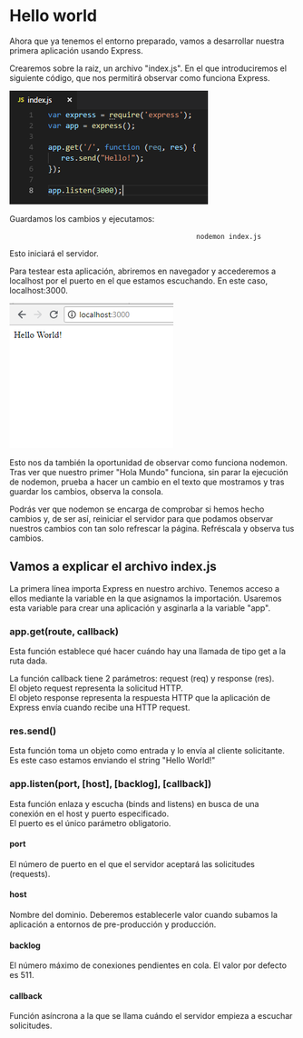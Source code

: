 # Hello world

Ahora que ya tenemos el entorno preparado, vamos a desarrollar nuestra primera aplicación usando Express.

Crearemos sobre la raiz, un archivo "index.js". En el que introduciremos el siguiente código, que nos permitirá observar como funciona Express.

![Primer index con express](https://github.com/feroviedofernandez/ExpressJS/blob/develop/Tutorial/Resources/Images/primer_index_express.PNG)

Guardamos los cambios y ejecutamos:

                                                  nodemon index.js
                                                    
Esto iniciará el servidor.

Para testear esta aplicación, abriremos en navegador y accederemos a localhost por el puerto en el que estamos escuchando. En este caso, localhost:3000.

![Hello World test](https://github.com/feroviedofernandez/ExpressJS/blob/develop/Tutorial/Resources/Images/helloworld_test.PNG)

Esto nos da también la oportunidad de observar como funciona nodemon. Tras ver que nuestro primer "Hola Mundo" funciona, sin parar la ejecución de nodemon, prueba a hacer un cambio en el texto que mostramos y tras guardar los cambios, observa la consola.

Podrás ver que nodemon se encarga de comprobar si hemos hecho cambios y, de ser así, reiniciar el servidor para que podamos observar nuestros cambios con tan solo refrescar la página. Refréscala y observa tus cambios.

## Vamos a explicar el archivo index.js

La primera línea importa Express en nuestro archivo. Tenemos acceso a ellos mediante la variable en la que asignamos la importación. Usaremos esta variable para crear una aplicación y asginarla a la variable "app".

### app.get(route, callback)

Esta función establece qué hacer cuándo hay una llamada de tipo get a la ruta dada.

La función callback tiene 2 parámetros: request (req) y response (res).<br />
El objeto request representa la solicitud HTTP.<br />
El objeto response representa la respuesta HTTP que la aplicación de Express envía cuando recibe una HTTP request.

### res.send()

Esta función toma un objeto como entrada y lo envía al cliente solicitante. Es este caso estamos enviando el string "Hello World!"

### app.listen(port, [host], [backlog], [callback])

Esta función enlaza y escucha (binds and listens) en busca de una conexión en el host y puerto especificado.<br />
El puerto es el único parámetro obligatorio.

#### port

El número de puerto en el que el servidor aceptará las solicitudes (requests).

#### host

Nombre del dominio. Deberemos establecerle valor cuando subamos la aplicación a entornos de pre-producción y producción.

#### backlog

El número máximo de conexiones pendientes en cola. El valor por defecto es 511.

#### callback

Función asíncrona a la que se llama cuándo el servidor empieza a escuchar solicitudes.
